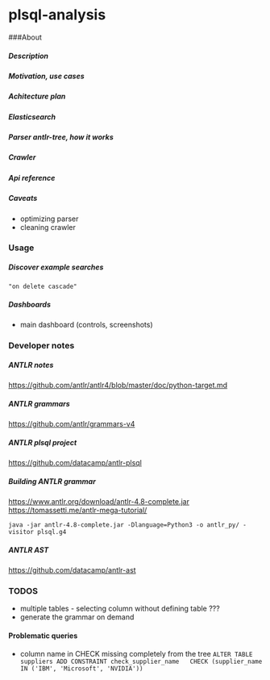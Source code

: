 # plsql-analysis
###About
##### Description
##### Motivation, use cases
##### Achitecture plan
##### Elasticsearch
##### Parser antlr-tree, how it works
##### Crawler
##### Api reference
##### Caveats
* optimizing parser
* cleaning crawler

### Usage
##### Discover example searches
`"on delete cascade"`
##### Dashboards
* main dashboard (controls, screenshots)



### Developer notes

##### ANTLR notes
https://github.com/antlr/antlr4/blob/master/doc/python-target.md

##### ANTLR grammars
https://github.com/antlr/grammars-v4
 
##### ANTLR plsql project
https://github.com/datacamp/antlr-plsql

##### Building ANTLR grammar
https://www.antlr.org/download/antlr-4.8-complete.jar
https://tomassetti.me/antlr-mega-tutorial/
```
java -jar antlr-4.8-complete.jar -Dlanguage=Python3 -o antlr_py/ -visitor plsql.g4
```

##### ANTLR AST
https://github.com/datacamp/antlr-ast

### TODOS
* multiple tables - selecting column without defining table ???
* generate the grammar on demand

#### Problematic queries
* column name in CHECK missing completely from the tree
`ALTER TABLE suppliers ADD CONSTRAINT check_supplier_name   CHECK (supplier_name IN ('IBM', 'Microsoft', 'NVIDIA'))`